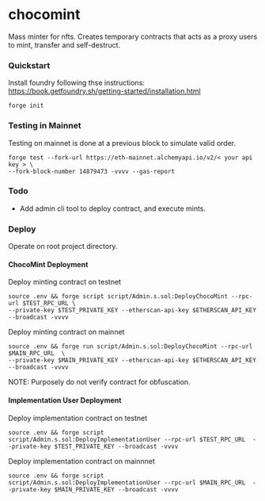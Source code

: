 # chocomint

Mass minter for nfts. Creates temporary contracts that acts as a proxy users to mint, transfer and self-destruct.

### Quickstart

Install foundry following thse instructions:
https://book.getfoundry.sh/getting-started/installation.html

```
forge init
```

### Testing in Mainnet

Testing on mainnet is done at a previous block to simulate valid order.

```
forge test --fork-url https://eth-mainnet.alchemyapi.io/v2/< your api key > \
--fork-block-number 14879473 -vvvv --gas-report
```

### Todo

- Add admin cli tool to deploy contract, and execute mints.

### Deploy

Operate on root project directory.

#### ChocoMint Deployment

Deploy minting contract on testnet

```
source .env && forge script script/Admin.s.sol:DeployChocoMint --rpc-url $TEST_RPC_URL \
--private-key $TEST_PRIVATE_KEY --etherscan-api-key $ETHERSCAN_API_KEY --broadcast -vvvv
```

Deploy minting contract on mainnet

```
source .env && forge run script/Admin.s.sol:DeployChocoMint --rpc-url $MAIN_RPC_URL  \
--private-key $MAIN_PRIVATE_KEY --etherscan-api-key $ETHERSCAN_API_KEY --broadcast -vvvv
```

NOTE: Purposely do not verify contract for obfuscation.

#### Implementation User Deployment

Deploy implementation contract on testnet

```
source .env && forge script script/Admin.s.sol:DeployImplementationUser --rpc-url $TEST_RPC_URL  --private-key $TEST_PRIVATE_KEY --broadcast -vvvv
```

Deploy implementation contract on mainnnet

```
source .env && forge script script/Admin.s.sol:DeployImplementationUser --rpc-url $MAIN_RPC_URL  --private-key $MAIN_PRIVATE_KEY --broadcast -vvvv
```

